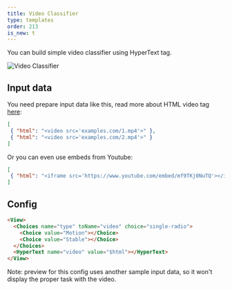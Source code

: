 ```yaml
---
title: Video Classifier
type: templates
order: 213
is_new: t
---
```


You can build simple video classifier using HyperText tag.

<img src="/images/screens/video_class.png" class="img-template-example" title="Video Classifier" /> 

## Input data

You need prepare input data like this, read more about HTML video tag 
<a href="https://www.w3schools.com/tags/att_video_src.asp">here</a>: 

```json 
[
 { "html": "<video src='examples.com/1.mp4'>" },
 { "html": "<video src='examples.com/2.mp4'>" }
]
```

Or you can even use embeds from Youtube:
 
```json 
[
 { "html": "<iframe src='https://www.youtube.com/embed/mf9TKj0NuTQ'></iframe>" }
]
```

## Config 

```html
<View>
  <Choices name="type" toName="video" choice="single-radio">
    <Choice value="Motion"></Choice>
    <Choice value="Stable"></Choice>
  </Choices>
  <HyperText name="video" value="$html"></HyperText>
</View>
```

Note: preview for this config uses another sample input data, so it won't display the proper task with the video.  
